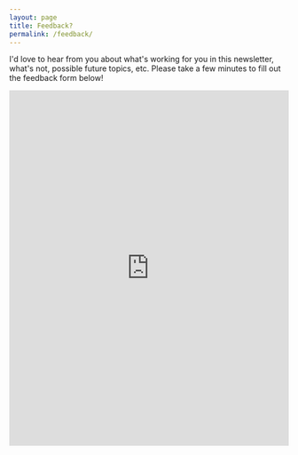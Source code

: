 ```yaml
---
layout: page
title: Feedback?
permalink: /feedback/
---
```


I'd love to hear from you about what's working for you in this newsletter, what's not, possible future topics, etc.
Please take a few minutes to fill out the feedback form below!

<iframe src="https://docs.google.com/forms/d/e/1FAIpQLSed0M6K12lYfUmkMmNnKNFIdqmM27kR06SF6WvJHeG1sUJwdw/viewform?embedded=true" width="100%" height="640" frameborder="0" marginheight="0" marginwidth="0">Loading…</iframe>
